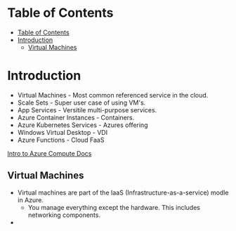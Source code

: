 # Table of Contents
- [Table of Contents](#table-of-contents)
- [Introduction](#introduction)
  - [Virtual Machines](#virtual-machines)

# Introduction

- Virtual Machines - Most common referenced service in the cloud.
- Scale Sets - Super user case of using VM's.
- App Services - Versitile multi-purpose services.
- Azure Container Instances - Containers.
- Azure Kubernetes Services - Azures offering 
- Windows Virtual Desktop - VDI
- Azure Functions - Cloud FaaS

[Intro to Azure Compute Docs](https://docs.microsoft.com/learn/modules/intro-to-azure-compute/2-essential-azure-compute-concepts)



## Virtual Machines

- Virtual machines are part of the IaaS (Infrastructure-as-a-service) modle in Azure.
  - You manage everything except the hardware. This includes networking components.
- 